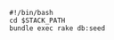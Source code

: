 <!-- usedin: [ _includes/_inlines/Tutorials/common/1998-12-08-seeding-db/1998-12-08-seeding-db_seed-script.md] -->

```
#!/bin/bash
cd $STACK_PATH
bundle exec rake db:seed
```
